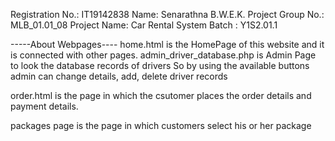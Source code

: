 Registration No.: IT19142838
Name: Senarathna B.W.E.K.
Project Group No.: MLB_01.01_08
Project Name: Car Rental System
Batch : Y1S2.01.1

-----About Webpages----
home.html is the HomePage of this website and it is connected with other
pages. admin_driver_database.php is Admin Page to look the database records of drivers
So by using the available buttons admin can change details, add, delete driver records

order.html is the page in which the csutomer places the order details and payment details.

packages page is the page in which customers select his or her package
